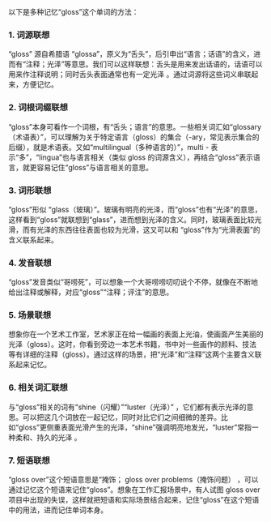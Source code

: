 以下是多种记忆“gloss”这个单词的方法：

### 1. 词源联想
“gloss” 源自希腊语 “glossa”，原义为“舌头”，后引申出“语言；话语”的含义，进而有“注释；光泽”等意思。我们可以这样联想：舌头是用来发出话语的，话语可以用来作注释说明；同时舌头表面通常也有一定光泽 。通过词源将这些词义串联起来，方便记忆。 

### 2. 词根词缀联想 
“gloss”本身可看作一个词根，有“舌头；语言”的意思。一些相关词汇如“glossary（术语表）”，可以理解为关于特定语言（gloss）的集合（-ary，常见表示集合的后缀），就是术语表。又如“multilingual（多种语言的）”，multi - 表示“多”，“lingua”也与语言相关（类似 gloss 的词源含义），再结合“gloss”表示语言，就更容易记住“gloss”与语言相关的意思。

### 3. 词形联想 
“gloss”形似 “glass（玻璃）”。玻璃有明亮的光泽，而“gloss”也有“光泽”的意思，这样看到“gloss”就联想到“glass”，进而想到光泽的含义。同时，玻璃表面比较光滑，而有光泽的东西往往表面也较为光滑，这又可以和 “gloss”作为“光滑表面”的含义联系起来。 

### 4. 发音联想 
“gloss”发音类似“哥唠死”，可以想象一个大哥唠唠叨叨说个不停，就像在不断地给出注释或解释，对应“gloss”“注释；评注”的意思。 

### 5. 场景联想 
想象你在一个艺术工作室，艺术家正在给一幅画的表面上光油，使画面产生美丽的光泽（gloss）。这时，你看到旁边一本艺术书籍，书中对一些画作的颜料、技法等有详细的注释（gloss）。通过这样的场景，把“光泽”和“注释”这两个主要含义联系起来记忆。 

### 6. 相关词汇联想 
与“gloss”相关的词有“shine（闪耀）”“luster（光泽）” ，它们都有表示光泽的意思。可以把这几个词放在一起记忆，同时对比它们之间细微的差异。比如“gloss”更侧重表面光滑产生的光泽，“shine”强调明亮地发光，“luster”常指一种柔和、持久的光泽 。 

### 7. 短语联想 
“gloss over”这个短语意思是“掩饰； gloss over problems（掩饰问题） ，可以通过记忆这个短语来记住“gloss”。想象在工作汇报场景中，有人试图 gloss over 项目中出现的失误，这样就把短语和实际场景结合起来，记住“gloss”在这个短语中的用法，进而记住单词本身。 